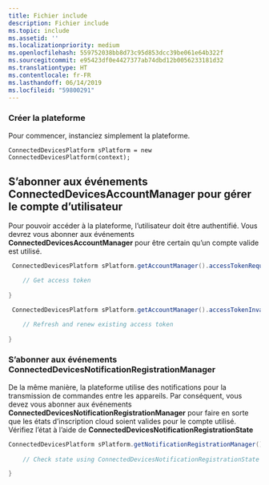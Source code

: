 ```yaml
---
title: Fichier include
description: Fichier include
ms.topic: include
ms.assetid: ''
ms.localizationpriority: medium
ms.openlocfilehash: 559752038bb8d73c95d853dcc39be061e64b322f
ms.sourcegitcommit: e95423df0e4427377ab74dbd12b0056233181d32
ms.translationtype: HT
ms.contentlocale: fr-FR
ms.lasthandoff: 06/14/2019
ms.locfileid: "59800291"
---
```

### <a name="create-the-platform"></a>Créer la plateforme

Pour commencer, instanciez simplement la plateforme.

`ConnectedDevicesPlatform sPlatform = new ConnectedDevicesPlatform(context);`

## <a name="subscribe-to-connecteddevicesaccountmanager-events-to-handle-the-user-account"></a>S’abonner aux événements ConnectedDevicesAccountManager pour gérer le compte d’utilisateur 

Pour pouvoir accéder à la plateforme, l’utilisateur doit être authentifié.  Vous devrez vous abonner aux événements **ConnectedDevicesAccountManager** pour être certain qu’un compte valide est utilisé. 

```Java
 ConnectedDevicesPlatform sPlatform.getAccountManager().accessTokenRequested().subscribe((accountManager, args) -> {

    // Get access token
                 
}
```

```Java
 ConnectedDevicesPlatform sPlatform.getAccountManager().accessTokenInvalidated().subscribe((accountManager, args) -> {

    // Refresh and renew existing access token
    
}
```


### <a name="subscribe-to-connecteddevicesnotificationregistrationmanager-events"></a>S’abonner aux événements ConnectedDevicesNotificationRegistrationManager

De la même manière, la plateforme utilise des notifications pour la transmission de commandes entre les appareils.  Par conséquent, vous devez vous abonner aux événements **ConnectedDevicesNotificationRegistrationManager** pour faire en sorte que les états d’inscription cloud soient valides pour le compte utilisé.  Vérifiez l’état à l’aide de **ConnectedDevicesNotificationRegistrationState**

```Java
ConnectedDevicesPlatform sPlatform.getNotificationRegistrationManager().notificationRegistrationStateChanged().subscribe((notificationRegistrationManager, args) -> {
    
    // Check state using ConnectedDevicesNotificationRegistrationState enum

}
```